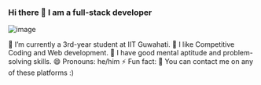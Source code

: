 ### Hi there 👋 I am a full-stack developer 

![image](https://github.com/abhijeet7318/abhijeet7318/assets/86682965/81a079ef-9d2e-4bf2-a999-3169e5465896)


🔭 I’m currently a 3rd-year student at IIT Guwahati.
🌱 I like Competitive Coding and Web development.
👯 I have good mental aptitude and problem-solving skills.
😄 Pronouns: he/him
⚡ Fun fact: 
💬 You can contact me on any of these platforms :)
